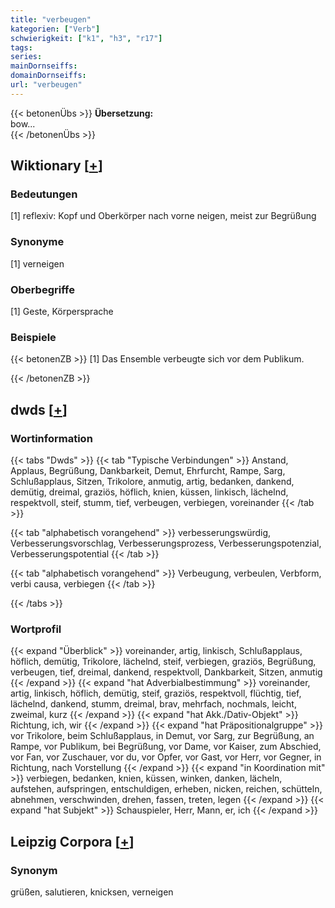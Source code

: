 ```yaml
---
title: "verbeugen"
kategorien: ["Verb"]
schwierigkeit: ["k1", "h3", "r17"]
tags:
series:
mainDornseiffs:
domainDornseiffs:
url: "verbeugen"
---
```


{{< betonenÜbs >}}
**Übersetzung:**  
bow...  
{{< /betonenÜbs >}}

## Wiktionary [[+](https://de.wiktionary.org/wiki/verbeugen)]

### Bedeutungen
[1] reflexiv: Kopf und Oberkörper nach vorne neigen, meist zur Begrüßung  

### Synonyme
[1] verneigen  

### Oberbegriffe
[1] Geste, Körpersprache  

### Beispiele
{{< betonenZB >}}
[1] Das Ensemble verbeugte sich vor dem Publikum.  

{{< /betonenZB >}}


## dwds [[+](https://www.dwds.de/wb/verbeugen)]

### Wortinformation
{{< tabs "Dwds" >}}
{{< tab "Typische Verbindungen" >}}
Anstand, Applaus, Begrüßung, Dankbarkeit, Demut, Ehrfurcht, Rampe, Sarg, Schlußapplaus, Sitzen, Trikolore, anmutig, artig, bedanken, dankend, demütig, dreimal, graziös, höflich, knien, küssen, linkisch, lächelnd, respektvoll, steif, stumm, tief, verbeugen, verbiegen, voreinander
{{< /tab >}}

{{< tab "alphabetisch vorangehend" >}}
verbesserungswürdig, Verbesserungsvorschlag, Verbesserungsprozess, Verbesserungspotenzial, Verbesserungspotential
{{< /tab >}}

{{< tab "alphabetisch vorangehend" >}}
Verbeugung, verbeulen, Verbform, verbi causa, verbiegen
{{< /tab >}}

{{< /tabs >}}

### Wortprofil
{{< expand "Überblick" >}} voreinander, artig, linkisch, Schlußapplaus, höflich, demütig, Trikolore, lächelnd, steif, verbiegen, graziös, Begrüßung, verbeugen, tief, dreimal, dankend, respektvoll, Dankbarkeit, Sitzen, anmutig {{< /expand >}}
{{< expand "hat Adverbialbestimmung" >}} voreinander, artig, linkisch, höflich, demütig, steif, graziös, respektvoll, flüchtig, tief, lächelnd, dankend, stumm, dreimal, brav, mehrfach, nochmals, leicht, zweimal, kurz {{< /expand >}}
{{< expand "hat Akk./Dativ-Objekt" >}} Richtung, ich, wir {{< /expand >}}
{{< expand "hat Präpositionalgruppe" >}} vor Trikolore, beim Schlußapplaus, in Demut, vor Sarg, zur Begrüßung, an Rampe, vor Publikum, bei Begrüßung, vor Dame, vor Kaiser, zum Abschied, vor Fan, vor Zuschauer, vor du, vor Opfer, vor Gast, vor Herr, vor Gegner, in Richtung, nach Vorstellung {{< /expand >}}
{{< expand "in Koordination mit" >}} verbiegen, bedanken, knien, küssen, winken, danken, lächeln, aufstehen, aufspringen, entschuldigen, erheben, nicken, reichen, schütteln, abnehmen, verschwinden, drehen, fassen, treten, legen {{< /expand >}}
{{< expand "hat Subjekt" >}} Schauspieler, Herr, Mann, er, ich {{< /expand >}}

## Leipzig Corpora [[+](https://corpora.uni-leipzig.de/en/res?word=verbeugen&corpusId=deu_newscrawl-public_2018)]


### Synonym
grüßen, salutieren, knicksen, verneigen

